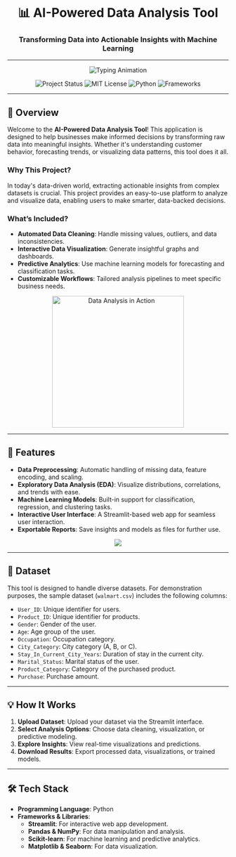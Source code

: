 <div align="center">
  <h1>📊 AI-Powered Data Analysis Tool</h1>
  <h3>Transforming Data into Actionable Insights with Machine Learning</h3>
  <hr>

  <p align="center">
    <img src="https://readme-typing-svg.demolab.com?font=Fira+Code&pause=1000&multiline=true&width=800&height=100&lines=Data+Visualization;Predictive+Analytics;Automated+Insights;Real-World+Applications" alt="Typing Animation">
  </p>

  <p align="center">
    <img src="https://img.shields.io/badge/Status-Active-%2300E676?style=for-the-badge" alt="Project Status">
    <img src="https://img.shields.io/badge/License-MIT-%23121717?style=for-the-badge" alt="MIT License">
    <img src="https://img.shields.io/badge/Python-%2300BFFF?style=for-the-badge&logo=python&logoColor=white" alt="Python">
    <img src="https://img.shields.io/badge/Frameworks-Pandas%2C%20Scikit%20Learn%2C%20Streamlit-%23FF4F00?style=for-the-badge" alt="Frameworks">
  </p>
</div>

---

## 🚀 Overview

Welcome to the **AI-Powered Data Analysis Tool**! This application is designed to help businesses make informed decisions by transforming raw data into meaningful insights. Whether it's understanding customer behavior, forecasting trends, or visualizing data patterns, this tool does it all.

### **Why This Project?**
In today's data-driven world, extracting actionable insights from complex datasets is crucial. This project provides an easy-to-use platform to analyze and visualize data, enabling users to make smarter, data-backed decisions.

### What’s Included?
- **Automated Data Cleaning**: Handle missing values, outliers, and data inconsistencies.
- **Interactive Data Visualization**: Generate insightful graphs and dashboards.
- **Predictive Analytics**: Use machine learning models for forecasting and classification tasks.
- **Customizable Workflows**: Tailored analysis pipelines to meet specific business needs.

<p align="center">
  <img src="https://your-image-link.com/data-analysis.gif" width="300px" alt="Data Analysis in Action">
</p>

---

## 🔧 Features

- **Data Preprocessing**: Automatic handling of missing data, feature encoding, and scaling.
- **Exploratory Data Analysis (EDA)**: Visualize distributions, correlations, and trends with ease.
- **Machine Learning Models**: Built-in support for classification, regression, and clustering tasks.
- **Interactive User Interface**: A Streamlit-based web app for seamless user interaction.
- **Exportable Reports**: Save insights and models as files for further use.

<p align="center">
  <a href="https://ai-powered-data-analysis-tool-dawood.streamlit.app/" target="_blank">
    <img src="https://img.shields.io/badge/-Try%20The%20App-%2331A8FF?style=for-the-badge">
  </a>
</p>

---

## 📁 Dataset

This tool is designed to handle diverse datasets. For demonstration purposes, the sample dataset (`walmart.csv`) includes the following columns:
- `User_ID`: Unique identifier for users.
- `Product_ID`: Unique identifier for products.
- `Gender`: Gender of the user.
- `Age`: Age group of the user.
- `Occupation`: Occupation category.
- `City_Category`: City category (A, B, or C).
- `Stay_In_Current_City_Years`: Duration of stay in the current city.
- `Marital_Status`: Marital status of the user.
- `Product_Category`: Category of the purchased product.
- `Purchase`: Purchase amount.

---

## 💡 How It Works

1. **Upload Dataset**: Upload your dataset via the Streamlit interface.
2. **Select Analysis Options**: Choose data cleaning, visualization, or predictive modeling.
3. **Explore Insights**: View real-time visualizations and predictions.
4. **Download Results**: Export processed data, visualizations, or trained models.

---

## 🛠️ Tech Stack

- **Programming Language**: Python
- **Frameworks & Libraries**:
  - **Streamlit**: For interactive web app development.
  - **Pandas & NumPy**: For data manipulation and analysis.
  - **Scikit-learn**: For machine learning and predictive analytics.
  - **Matplotlib & Seaborn**: For data visualization.

